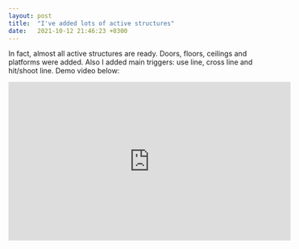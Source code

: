 ```yaml
---
layout: post
title:  "I've added lots of active structures"
date:   2021-10-12 21:46:23 +0300
---
```

In fact, almost all active structures are ready. Doors, floors, ceilings and platforms were added. Also I added main triggers: use line, cross line
and hit/shoot line. Demo video below:

<iframe width="560" height="315" src="https://www.youtube.com/embed/J9K_3LNOI-Y" title="YouTube video player" frameborder="0"
allow="accelerometer; autoplay; clipboard-write; encrypted-media; gyroscope; picture-in-picture" allowfullscreen></iframe>
